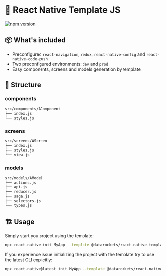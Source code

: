 # 🚀 React Native Template JS

[![npm version](https://badge.fury.io/js/%40datarockets%2Freact-native-template-js.svg)](https://badge.fury.io/js/%40datarockets%2Freact-native-template-js)

## 📦 What's included

- Preconfigured `react-navigation`, `redux`, `react-native-config` and `react-native-code-push`
- Two preconfigured environments: `dev` and `prod`
- Easy components, screens and models generation by template

## 🧱 Structure

### components
```sh
src/components/AComponent
├── index.js
└── styles.js
```

### screens
```sh
src/screens/AScreen
├── index.js
├── styles.js
└── view.js
```

### models
```sh
src/models/AModel
├── actions.js
├── api.js
├── reducer.js
├── saga.js
├── selectors.js
└── types.js
```

## 🏗 Usage

Simply start you project using the template:
```sh
npx react-native init MyApp --template @datarockets/react-native-template-js
```
If you experience issue initializing the project with the template try to use the latest CLI explicitly:
```sh
npx react-native@latest init MyApp --template @datarockets/react-native-template-js
```
